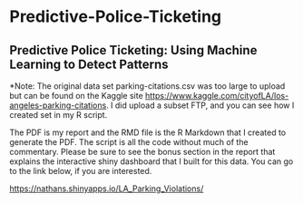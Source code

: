 # Predictive-Police-Ticketing

## Predictive Police Ticketing:  Using Machine Learning to Detect Patterns
*Note: The original data set parking-citations.csv was too large to upload but can be found on the Kaggle site https://www.kaggle.com/cityofLA/los-angeles-parking-citations. I did upload a subset FTP, and you can see how I created set in my R script. 

The PDF is my report and the RMD file is the R Markdown that I created to generate the PDF. The script is all the code without much of the commentary. 
Please be sure to see the bonus section in the report that explains the interactive shiny dashboard that I built for this data.
You can go to the link below, if you are interested.

https://nathans.shinyapps.io/LA_Parking_Violations/



